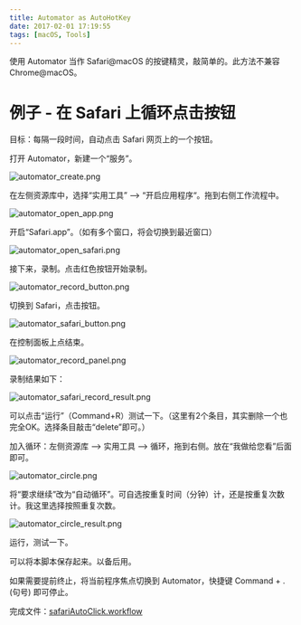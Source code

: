 ```yaml
---
title: Automator as AutoHotKey
date: 2017-02-01 17:19:55
tags: [macOS, Tools]
---
```


使用 Automator 当作 Safari@macOS 的按键精灵，敲简单的。此方法不兼容 Chrome@macOS。

# 例子 - 在 Safari 上循环点击按钮
目标：每隔一段时间，自动点击 Safari 网页上的一个按钮。



打开 Automator，新建一个“服务”。

![automator_create.png](/images/automator/automator_create.png)

在左侧资源库中，选择“实用工具” —> “开启应用程序“。拖到右侧工作流程中。

![automator_open_app.png](/images/automator/automator_open_app.png)

开启“Safari.app”。（如有多个窗口，将会切换到最近窗口）

![automator_open_safari.png](/images/automator/automator_open_safari.png)

接下来，录制。点击红色按钮开始录制。

![automator_record_button.png](/images/automator/automator_record_button.png)

切换到 Safari，点击按钮。

![automator_safari_button.png](/images/automator/automator_safari_button.png)

在控制面板上点结束。

![automator_record_panel.png](/images/automator/automator_record_panel.png)

录制结果如下：

![automator_safari_record_result.png](/images/automator/automator_safari_record_result.png)

可以点击“运行”（Command+R）测试一下。（这里有2个条目，其实删除一个也完全OK。选择条目敲击“delete”即可。）

加入循环：左侧资源库 —> 实用工具 —> 循环，拖到右侧。放在“我做给您看”后面即可。

![automator_circle.png](/images/automator/automator_circle.png)

将“要求继续”改为“自动循环”。可自选按重复时间（分钟）计，还是按重复次数计。我这里选择按照重复次数。

![automator_circle_result.png](/images/automator/automator_circle_result.png)

运行，测试一下。

可以将本脚本保存起来。以备后用。

如果需要提前终止，将当前程序焦点切换到 Automator，快捷键 Command + .(句号) 即可停止。

完成文件：[safariAutoClick.workflow](/safariAutoClick.workflow)